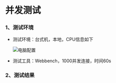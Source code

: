 # 并发测试

### 1、测试环境

- 测试环境：台式机，本地，CPU信息如下

  ![电脑配置](/home/lcx/高性能服务器编程/My_WebServer/doc/imgs/电脑配置.png)

- 测试工具：Webbench，1000并发连接，时间60s

### 2、测试结果